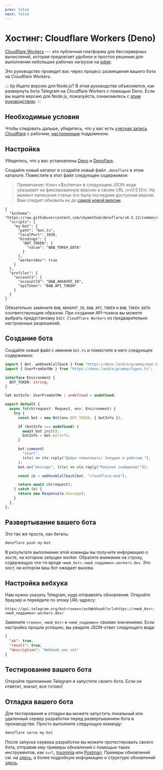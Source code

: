 ```yaml
---
prev: false
next: false
---
```


# Хостинг: Cloudflare Workers (Deno)

[Cloudflare Workers](https://workers.cloudflare.com) --- это публичная платформа
для бессерверных вычислений, которая предлагает удобное и простое решение для
выполнения небольших рабочих нагрузок на
[edge](https://en.wikipedia.org/wiki/Edge_computing).

Это руководство проведет вас через процесс размещения вашего бота на Cloudflare
Workers.

::: tip Ищете версию для Node.js? В этом руководстве объясняется, как развернуть
бота Telegram на Cloudflare Workers с помощью Deno. Если вы ищете версию для
Node.js, пожалуйста, ознакомьтесь с
[этим руководством](./cloudflare-workers-nodejs).
:::

## Необходимые условия

Чтобы следовать дальше, убедитесь, что у вас есть
[учетная запись Cloudflare](https://dash.cloudflare.com/login) с рабочим,
[настроенным](https://dash.cloudflare.com/?account=workers) поддоменом.

## Настройка

Убедитесь, что у вас установлены [Deno](https://deno.com) и
[Denoflare](https://denoflare.dev).

Создайте новый каталог и создайте новый файл `.denoflare` в этом каталоге.
Поместите в этот файл следующее содержимое:

> Примечание: Ключ «$schema» в следующем JSON-коде указывает на фиксированную
> версию в своем URL («v0.5.12»). На момент написания статьи это была последняя
> доступная версия. Вам следует обновить их до
> [самой новой версии](https://github.com/skymethod/denoflare/releases).

```json{2,9,17-18}
{
  "$schema": "https://raw.githubusercontent.com/skymethod/denoflare/v0.5.12/common/config.schema.json",
  "scripts": {
    "my-bot": {
      "path": "bot.ts",
      "localPort": 3030,
      "bindings": {
        "BOT_TOKEN": {
          "value": "ВАШ_ТОКЕН_БОТА"
        }
      },
      "workersDev": true
    }
  },
  "profiles": {
    "account1": {
      "accountId": "ВАШ_АККАУНТ_ID",
      "apiToken": "ВАШ_API_ТОКЕН"
    }
  }
}
```

Обязательно замените `ВАШ_АККАУНТ_ID`, `ВАШ_API_ТОКЕН` и `ВАШ_ТОКЕН_БОТА`
соответствующим образом. При создании API-токена вы можете выбрать предустановку
`Edit Cloudflare Workers` из предварительно настроенных разрешений.

## Создание бота

Создайте новый файл с именем `bot.ts` и поместите в него следующее содержимое:

```ts
import { Bot, webhookCallback } from "https://deno.land/x/grammy/mod.ts";
import { UserFromGetMe } from "https://deno.land/x/grammy/types.ts";

interface Environment {
  BOT_TOKEN: string;
}

let botInfo: UserFromGetMe | undefined = undefined;

export default {
  async fetch(request: Request, env: Environment) {
    try {
      const bot = new Bot(env.BOT_TOKEN, { botInfo });

      if (botInfo === undefined) {
        await bot.init();
        botInfo = bot.botInfo;
      }

      bot.command(
        "start",
        (ctx) => ctx.reply("Добро пожаловать! Запущен и работаю."),
      );
      bot.on("message", (ctx) => ctx.reply("Получил сообщение!"));

      const cb = webhookCallback(bot, "cloudflare-mod");

      return await cb(request);
    } catch (e) {
      return new Response(e.message);
    }
  },
};
```

## Развертывание вашего бота

Это так же просто, как бегать:

```sh
denoflare push my-bot
```

В результате выполнения этой команды вы получите информацию о хосте, на котором
запущен worker. Обратите внимание на строку, содержащую что-то вроде
`<мой_бот>.<мой_поддомен>.workers.dev`. Это хост, на котором ваш бот ожидает
вызова.

## Настройка вебхука

Нам нужно указать Telegram, куда отправлять обновления. Откройте браузер и
перейдите по этому URL-адресу:

```text
https://api.telegram.org/bot<токен>/setWebhook?url=https://<мой_бот>.<мой_поддомен>.workers.dev/
```

Замените `<токен>`, `<мой_бот>` и `<мой_поддомен>` своими значениями. Если
настройка прошла успешно, вы увидите JSON-ответ следующего вида:

```json
{
  "ok": true,
  "result": true,
  "description": "Webhook was set"
}
```

## Тестирование вашего бота

Откройте приложение Telegram и запустите своего бота. Если он ответит, значит,
все готово!

## Отладка вашего бота

Для тестирования и отладки вы можете запустить локальный или удаленный сервер
разработки перед развертыванием бота в производстве. Просто выполните следующую
команду:

```sh
denoflare serve my-bot
```

После запуска сервера разработки вы можете протестировать своего бота, отправив
ему примеры обновлений с помощью таких инструментов, как `curl`,
[Insomnia](https://insomnia.rest) или [Postman](https://postman.com). Примеры
обновлений см. на
[здесь](https://core.telegram.org/bots/webhooks#testing-your-bot-with-updates),
а более подробную информацию о структуре обновлений
[здесь](https://core.telegram.org/bots/api#update).
